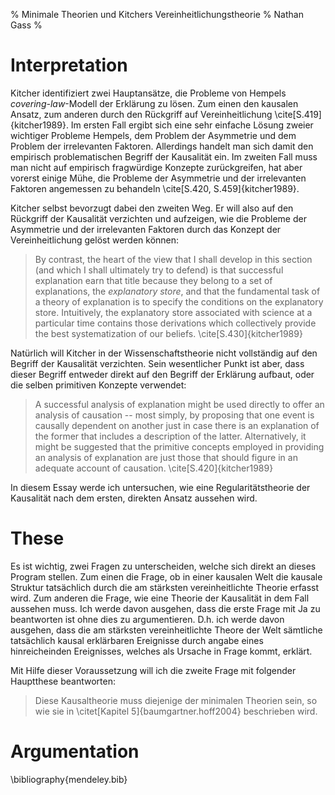 % Minimale Theorien und Kitchers Vereinheitlichungstheorie
% Nathan Gass
%

Interpretation
==============

Kitcher identifiziert zwei Hauptansätze, die Probleme von Hempels
*covering-law*-Modell der Erklärung zu lösen. Zum einen den kausalen
Ansatz, zum anderen durch den Rückgriff auf Vereinheitlichung
\cite[S.419]{kitcher1989}. Im ersten Fall ergibt sich eine sehr
einfache Lösung zweier wichtiger Probleme Hempels, dem Problem der
Asymmetrie und dem Problem der irrelevanten Faktoren. Allerdings
handelt man sich damit den empirisch problematischen Begriff der
Kausalität ein. Im zweiten Fall muss man nicht auf empirisch
fragwürdige Konzepte zurückgreifen, hat aber vorerst einige Mühe, die
Probleme der Asymmetrie und der irrelevanten Faktoren angemessen zu
behandeln \cite[S.420, S.459]{kitcher1989}.

Kitcher selbst bevorzugt dabei den zweiten Weg. Er will also auf den
Rückgriff der Kausalität verzichten und aufzeigen, wie die Probleme
der Asymmetrie und der irrelevanten Faktoren durch das Konzept der
Vereinheitlichung gelöst werden können:

> By contrast, the heart of the view that I shall develop in this
> section (and which I shall ultimately try to defend) is that
> successful explanation earn that title because they belong to a set
> of explanations, the *explanatory store*, and that the fundamental
> task of a theory of explanation is to specify the conditions on the
> explanatory store. Intuitively, the explanatory store associated
> with science at a particular time contains those derivations which
> collectively provide the best systematization of our
> beliefs. \cite[S.430]{kitcher1989}

Natürlich will Kitcher in der Wissenschaftstheorie nicht vollständig
auf den Begriff der Kausalität verzichten. Sein wesentlicher Punkt ist
aber, dass dieser Begriff entweder direkt auf den Begriff der
Erklärung aufbaut, oder die selben primitiven Konzepte verwendet:

> A successful analysis of explanation might be used directly to offer
> an analysis of causation -- most simply, by proposing that one event
> is causally dependent on another just in case there is an
> explanation of the former that includes a description of the
> latter. Alternatively, it might be suggested that the primitive
> concepts employed in providing an analysis of explanation are just
> those that should figure in an adequate account of
> causation. \cite[S.420]{kitcher1989}

In diesem Essay werde ich untersuchen, wie eine Regularitätstheorie
der Kausalität nach dem ersten, direkten Ansatz aussehen wird.

These
=====

Es ist wichtig, zwei Fragen zu unterscheiden, welche sich direkt an
dieses Program stellen. Zum einen die Frage, ob in einer kausalen Welt
die kausale Struktur tatsächlich durch die am stärksten
vereinheitlichte Theorie erfasst wird. Zum anderen die Frage, wie eine
Theorie der Kausalität in dem Fall aussehen muss. Ich werde davon
ausgehen, dass die erste Frage mit Ja zu beantworten ist ohne dies zu
argumentieren. D.h. ich werde davon ausgehen, dass die am stärksten
vereinheitlichte Theore der Welt sämtliche tatsächlich kausal
erklärbaren Ereignisse durch angabe eines hinreicheinden Ereignisses,
welches als Ursache in Frage kommt, erklärt.

Mit Hilfe dieser Voraussetzung will ich die zweite Frage mit folgender
Hauptthese beantworten:

> Diese Kausaltheorie muss diejenige der minimalen Theorien sein, so
> wie sie in \citet[Kapitel 5]{baumgartner.hoff2004} beschrieben wird.


Argumentation
=============


\bibliography{mendeley.bib}
